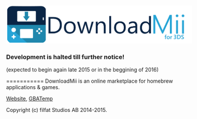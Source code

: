 ![DownloadMii](https://raw.githubusercontent.com/DownloadMii/DownloadMii-3DS/master/assets/logo.png "Logo")
### Development is halted till further notice!
(expected to begin again late 2015 or in the beggining of 2016)

=========== 
DownloadMii is an online marketplace for homebrew applications & games.

[Website](http://www.downloadmii.com), [GBATemp](http://gbatemp.net/threads/downloadmii-a-homebrew-online-marketplace-not-released.374759/)

Copyright (c) filfat Studios AB 2014-2015.
